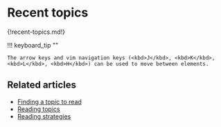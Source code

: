 # Recent topics

{!recent-topics.md!}

!!! keyboard_tip ""

    The arrow keys and vim navigation keys (<kbd>J</kbd>, <kbd>K</kbd>,
    <kbd>L</kbd>, <kbd>H</kbd>) can be used to move between elements.

## Related articles
* [Finding a topic to read](/help/finding-a-topic-to-read)
* [Reading topics](/help/reading-topics)
* [Reading strategies](/help/reading-strategies)
